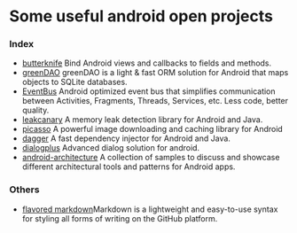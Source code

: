 # Some useful android open projects


### Index
* [butterknife](https://github.com/JakeWharton/butterknife)  Bind Android views and callbacks to fields and methods.
* [greenDAO](https://github.com/greenrobot/greenDAO) greenDAO is a light & fast ORM solution for Android that maps objects to SQLite databases. 
* [EventBus](https://github.com/greenrobot/EventBus) Android optimized event bus that simplifies communication between Activities, Fragments, Threads, Services, etc. Less code, better quality.
* [leakcanary](https://github.com/square/leakcanary) A memory leak detection library for Android and Java.
* [picasso](https://github.com/square/picasso) A powerful image downloading and caching library for Android
* [dagger](https://github.com/square/dagger) A fast dependency injector for Android and Java.
* [dialogplus](https://github.com/orhanobut/dialogplus) Advanced dialog solution for android.
* [android-architecture](https://github.com/googlesamples/android-architecture) A collection of samples to discuss and showcase different architectural tools and patterns for Android apps.



### Others
* [flavored markdown](https://guides.github.com/features/mastering-markdown/#GitHub-flavored-markdown)Markdown is a lightweight and easy-to-use syntax for styling all forms of writing on the GitHub platform.
